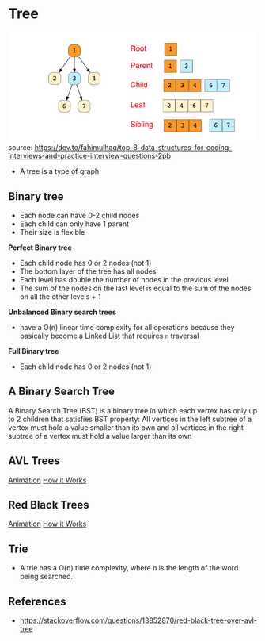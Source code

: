 # Tree

![Tree description](../images/tree_description.png)
source: https://dev.to/fahimulhaq/top-8-data-structures-for-coding-interviews-and-practice-interview-questions-2pb

- A tree is a type of graph

## Binary tree

- Each node can have 0-2 child nodes
- Each child can only have 1 parent
- Their size is flexible

**Perfect Binary tree**
- Each child node has 0 or 2 nodes (not 1)
- The bottom layer of the tree has all nodes
- Each level has double the number of nodes in the previous level
- The sum of the nodes on the last level is equal to the sum of the nodes on all the other levels + 1

**Unbalanced Binary search trees**
- have a O(n) linear time complexity for all operations because they basically become a Linked List that requires `n` traversal

**Full Binary tree**
- Each child node has 0 or 2 nodes (not 1)

## A Binary Search Tree

A Binary Search Tree (BST) is a binary tree in which each vertex has only up to 2 children that satisfies BST property: All vertices in the left subtree of a vertex must hold a value smaller than its own and all vertices in the right subtree of a vertex must hold a value larger than its own

## AVL Trees

[Animation](https://www.cs.usfca.edu/~galles/visualization/AVLtree.html)
[How it Works](https://medium.com/basecs/the-little-avl-tree-that-could-86a3cae410c7)

## Red Black Trees

[Animation](https://www.cs.usfca.edu/~galles/visualization/RedBlack.html)
[How it Works](https://medium.com/basecs/painting-nodes-black-with-red-black-trees-60eacb2be9a5)

## Trie

- A trie has a O(n) time complexity, where n is the length of the word being searched.

## References

- https://stackoverflow.com/questions/13852870/red-black-tree-over-avl-tree